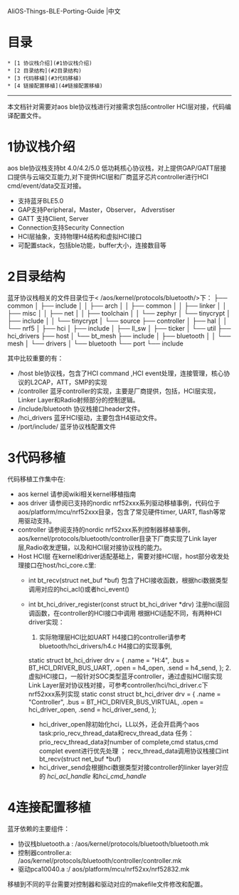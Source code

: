 AliOS-Things-BLE-Porting-Guide |中文

# 目录

    * [1 协议栈介绍](#1协议栈介绍)
    * [2 目录结构](#2目录结构)
    * [3 代码移植](#3代码移植)
    * [4 链接配置移植](4#链接配置移植)
---

本文档针对需要对aos ble协议栈进行对接需求包括controller HCI层对接，代码编译配置文件。

# 1协议栈介绍
aos ble协议栈支持bt 4.0/4.2/5.0 低功耗核心协议栈，对上提供GAP/GATT层接口提供与云端交互能力,对下提供HCI层和厂商蓝牙芯片controller进行HCI cmd/event/data交互对接。
- 支持蓝牙BLE5.0 
- GAP支持Peripheral，Master，Observer， Adverstiser
- GATT 支持Client, Server
- Connection支持Security Connection
- HCI层抽象，支持物理H4结构和虚拟HCI接口
- 可配置stack，包括ble功能，buffer大小，连接数目等
# 2目录结构
蓝牙协议栈相关的文件目录位于< /aos/kernel/protocols/bluetooth/>下：
├── common
│   ├── include
│   │   ├── arch
│   │   ├── common
│   │   ├── linker
│   │   ├── misc
│   │   ├── net
│   │   ├── toolchain
│   │   └── zephyr
│   └── tinycrypt
│       ├── include
│       │   └── tinycrypt
│       └── source
├── controller
│   ├── hal
│   │   └── nrf5
│   ├── hci
│   ├── include
│   ├── ll_sw
│   ├── ticker
│   └── util
├── hci_drivers
├── host
│   └── bt_mesh
├── include
│   ├── bluetooth
│   │   └── mesh
│   └── drivers
│       └── bluetooth
└── port
└── include

其中比较重要的有：
- /host
 ble协议栈，包含了HCI command ,HCI event处理，连接管理，核心协议的L2CAP，ATT，SMP的实现
- /controller
 蓝牙controller的实现，主要是厂商提供，包括，HCI层实现，Linker Layer和Radio射频部分的控制逻辑。
- /include/bluetooth
 协议栈接口header文件。
- /hci_drivers
 蓝牙HCI驱动，主要包含H4驱动文件。
- /port/include/
 蓝牙协议栈配置文件
# 3代码移植
代码移植工作集中在:
- aos kernel
   请参阅wiki相关kernel移植指南
- aos driver
   请参阅已支持的nordic nrf52xxx系列驱动移植事例，代码位于aos/platform/mcu/nrf52xxx目录，包含了常见硬件timer, UART, flash等常用驱动支持。
- controller
   请参阅支持的nordic nrf52xxx系列控制器移植事例，aos/kernel/protocols/bluetooth/controller目录下厂商实现了Link layer层,Radio收发逻辑，以及和HCI层对接协议栈的能力。
- Host HCI层
   在kernel和driver适配基础上，需要对接HCI层，host部分收发处理接口在host/hci_core.c里:
   - int bt_recv(struct net_buf *buf)
     包含了HCI接收函数，根据hci数据类型调用对应的hci_acl()或者hci_event()
   - int bt_hci_driver_register(const struct bt_hci_driver *drv)
     注册hci层回调函数，在controller的HCI接口中调用
     根据HCI适配不同，有两种HCI driver实现：
     1. 实际物理层HCI比如UART H4接口的controller请参考bluetooth/hci_drivers/h4.c H4接口的实现事例,

      static struct bt_hci_driver drv = {
          .name       = "H:4",
          .bus        = BT_HCI_DRIVER_BUS_UART,
          .open       = h4_open,
          .send       = h4_send,
      };
     2. 虚拟HCI接口，一般针对SOC类型蓝牙controller，通过虚拟HCI层实现Link Layer层对协议栈对接，可参考controller/hci/hci_driver.c下nrf52xxx系列实现
        static const struct bt_hci_driver drv = {
                .name   = "Controller",
                .bus    = BT_HCI_DRIVER_BUS_VIRTUAL,
                .open   = hci_driver_open,
                .send   = hci_driver_send,
        };
        - hci_driver_open除初始化hci，LL以外，还会开启两个aos task:prio_recv_thread_data和recv_thread_data 任务： prio_recv_thread_data对number of complete,cmd status,cmd complet event进行优先处理 ； recv_thread_data调用协议栈接口int bt_recv(struct net_buf *buf) 
        - hci_driver_send会根据hci数据类型对接controller的linker layer对应的 *hci_acl_handle* 和*hci_cmd_handle* 

# 4连接配置移植

蓝牙依赖的主要组件：

- 协议栈bluetooth.a : /aos/kernel/protocols/bluetooth/bluetooth.mk
- 控制器controller.a: /aos/kernel/protocols/bluetooth/controller/controller.mk
- 驱动pca10040.a  :/ aos/platform/mcu/nrf52xx/nrf52832.mk

移植到不同的平台需要对控制器和驱动对应的makefile文件修改和配置。